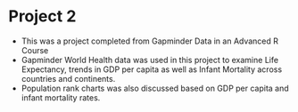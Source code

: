 # Project 2
- This was a project completed from Gapminder Data in an Advanced R Course
- Gapminder World Health data was used in this project to examine Life Expectancy,
  trends in GDP per capita as well as Infant Mortality across countries and continents.
- Population rank charts was also discussed based on GDP per capita and infant mortality rates.
